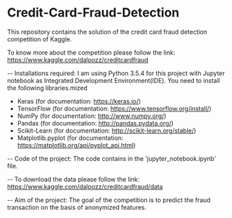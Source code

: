 # Credit-Card-Fraud-Detection
This repository contains the solution of the credit card fraud detection competition of Kaggle. 

To know more about the competition please follow the link: https://www.kaggle.com/dalpozz/creditcardfraud

-- Installations required:
I am using Python 3.5.4 for this project with Jupyter notebook as Integrated Development Environment(IDE). You need to install the following libraries.mized 

- Keras (for documentation: https://keras.io/)
- TensorFlow (for documentation: https://www.tensorflow.org/install/)
- NumPy (for documentation: http://www.numpy.org/)
- Pandas (for documentation: http://pandas.pydata.org/)
- Scikit-Learn (for documentation: http://scikit-learn.org/stable/)
- Matplotlib.pyplot (for documentation: https://matplotlib.org/api/pyplot_api.html)

-- Code of the project:
The code contains in the 'jupyter_notebook.ipynb' file.

-- To download the data please follow the link: https://www.kaggle.com/dalpozz/creditcardfraud/data

-- Aim of the project:
The goal of the competition is to predict the fraud transaction on the basis of anonymized features.
